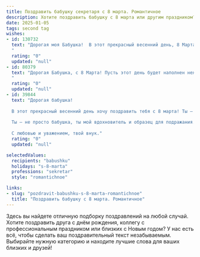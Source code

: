 ```yaml
---
title: Поздравить бабушку секретаря с 8 марта. Романтичное
description: Хотите поздравить бабушку с 8 марта или другим праздником? Наш ИИ создаст незабываемое поздравление, а вы обязательно выделитесь среди других.  
date: 2025-01-05
tags: second tag
wishes:
- id: 130732
  text: "Дорогая моя Бабушка!  В этот прекрасный весенний день, 8 Марта, я хочу осыпать тебя самыми нежными словами и пожеланиями. Ты — не просто секретарь, а хранительница домашнего очага, воплощение заботы и тепла. Твоя любовь – как лучик солнца, согревающий сердце. Спасибо тебе за всё, за твою мудрость, доброту и неиссякаемую энергию. Пусть этот день подарит тебе радость, цветы и исполнение самых заветных желаний!  С любовью, твой… (имя).
  "
  rating: "0"
  updated: "null"
- id: 80379
  text: "Дорогая Бабушка, с 8 Марта! Пусть этот день будет наполнен нежностью, как весенний ветерок, и теплом, как лучи солнца. Ты – наша мудрая, любящая, прекрасная волшебница, которая всегда знает, как сделать мир вокруг ярче и светлее. Спасибо за твою любовь и заботу, за твои теплые руки и мудрые советы.
  "
  rating: "0"
  updated: "null"
- id: 39844
  text: "Дорогая бабушка!
  
  В этот прекрасный весенний день хочу поздравить тебя с 8 марта! Ты — воплощение нежности и мудрости, и каждый день, проведенный рядом с тобой, наполняет мою жизнь светом и радостью. Твоя забота и тепло, как луч солнца, согревают сердца, а умение находить гармонию в любом деле — это настоящее волшебство.
  
  Ты — не просто бабушка, ты мой вдохновитель и образец для подражания. Спасибо тебе за все годы поддержки и любви, за твои добрые слова и ласковые взгляды. Желаю тебе здоровья, счастья и бесконечных моментов радости. Пусть каждый день приносит тебе улыбки и тепло, а весна дарит вдохновение и новые мечты.
  
  С любовью и уважением, твой внук."
  rating: "0"
  updated: "null"

selectedValues:
  recipients: "babushku"
  holidays: "s-8-marta"
  professions: "sekretar"
  style: "romantichnoe"

links:
- slug: "pozdravit-babushku-s-8-marta-romantichnoe"
  title: "Поздравить бабушку с 8 марта. Романтичное"
---
```


Здесь вы найдете отличную подборку поздравлений на любой случай.
Хотите поздравить друга с днём рождения, коллегу с профессиональным праздником или близких с Новым годом? У нас есть всё, чтобы сделать ваш поздравительный текст незабываемым. Выбирайте нужную категорию и находите лучшие слова для ваших близких и друзей!
